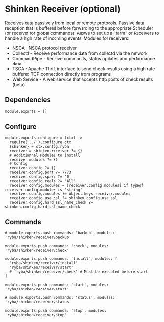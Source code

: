 
# Shinken Receiver (optional)

Receives data passively from local or remote protocols. Passive data reception
that is buffered before forwarding to the appropriate Scheduler (or receiver for global commands).
Allows to set up a "farm" of Receivers to handle a high rate of incoming events.
Modules for receivers:

* NSCA - NSCA protocol receiver
* Collectd - Receive performance data from collectd via the network
* CommandPipe - Receive commands, status updates and performance data
* TSCA - Apache Thrift interface to send check results using a high rate buffered TCP connection directly from programs
* Web Service - A web service that accepts http posts of check results (beta)

## Dependencies

    module.exports = []

## Configure

    module.exports.configure = (ctx) ->
      require('../').configure ctx
      {shinken} = ctx.config.ryba
      receiver = shinken.receiver ?= {}
      # Additionnal Modules to install
      receiver.modules ?= {}
      # Config
      receiver.config ?= {}
      receiver.config.port ?= 7773
      receiver.config.spare ?= '0'
      receiver.config.realm ?= 'All'
      receiver.config.modules = [receiver.config.modules] if typeof receiver.config.modules is 'string'
      receiver.config.modules ?= Object.keys receiver.modules
      receiver.config.use_ssl ?= shinken.config.use_ssl
      receiver.config.hard_ssl_name_check ?= shinken.config.hard_ssl_name_check

## Commands

    # module.exports.push commands: 'backup', modules: 'ryba/shinken/receiver/backup'

    module.exports.push commands: 'check', modules: 'ryba/shinken/receiver/check'

    module.exports.push commands: 'install', modules: [
      'ryba/shinken/receiver/install'
      'ryba/shinken/receiver/start'
      # 'ryba/shinken/receiver/check' # Must be executed before start
    ]

    module.exports.push commands: 'start', modules: 'ryba/shinken/receiver/start'

    # module.exports.push commands: 'status', modules: 'ryba/shinken/receiver/status'

    module.exports.push commands: 'stop', modules: 'ryba/shinken/receiver/stop'

